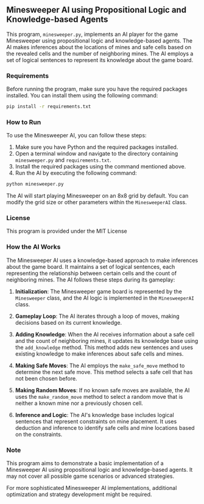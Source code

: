 ## Minesweeper AI using Propositional Logic and Knowledge-based Agents

This program, `minesweeper.py`, implements an AI player for the game Minesweeper using propositional logic and knowledge-based agents. The AI makes inferences about the locations of mines and safe cells based on the revealed cells and the number of neighboring mines. The AI employs a set of logical sentences to represent its knowledge about the game board.

### Requirements

Before running the program, make sure you have the required packages installed. You can install them using the following command:

```bash
pip install -r requirements.txt
```

### How to Run

To use the Minesweeper AI, you can follow these steps:

1. Make sure you have Python and the required packages installed.
2. Open a terminal window and navigate to the directory containing `minesweeper.py` and `requirements.txt`.
3. Install the required packages using the command mentioned above.
4. Run the AI by executing the following command:

```bash
python minesweeper.py
```

The AI will start playing Minesweeper on an 8x8 grid by default. You can modify the grid size or other parameters within the `MinesweeperAI` class.

### License

This program is provided under the MIT License

### How the AI Works

The Minesweeper AI uses a knowledge-based approach to make inferences about the game board. It maintains a set of logical sentences, each representing the relationship between certain cells and the count of neighboring mines. The AI follows these steps during its gameplay:

1. **Initialization**: The Minesweeper game board is represented by the `Minesweeper` class, and the AI logic is implemented in the `MinesweeperAI` class.

2. **Gameplay Loop**: The AI iterates through a loop of moves, making decisions based on its current knowledge.

3. **Adding Knowledge**: When the AI receives information about a safe cell and the count of neighboring mines, it updates its knowledge base using the `add_knowledge` method. This method adds new sentences and uses existing knowledge to make inferences about safe cells and mines.

4. **Making Safe Moves**: The AI employs the `make_safe_move` method to determine the next safe move. This method selects a safe cell that has not been chosen before.

5. **Making Random Moves**: If no known safe moves are available, the AI uses the `make_random_move` method to select a random move that is neither a known mine nor a previously chosen cell.

6. **Inference and Logic**: The AI's knowledge base includes logical sentences that represent constraints on mine placement. It uses deduction and inference to identify safe cells and mine locations based on the constraints.

### Note

This program aims to demonstrate a basic implementation of a Minesweeper AI using propositional logic and knowledge-based agents. It may not cover all possible game scenarios or advanced strategies.

For more sophisticated Minesweeper AI implementations, additional optimization and strategy development might be required.
